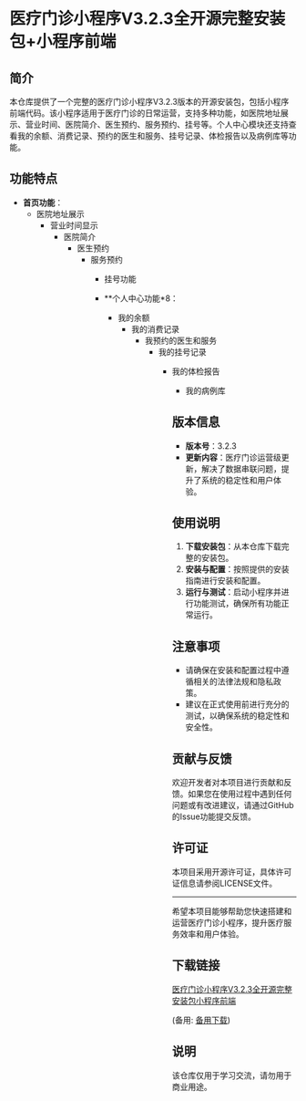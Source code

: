 # 医疗门诊小程序V3.2.3全开源完整安装包+小程序前端

## 简介
本仓库提供了一个完整的医疗门诊小程序V3.2.3版本的开源安装包，包括小程序前端代码。该小程序适用于医疗门诊的日常运营，支持多种功能，如医院地址展示、营业时间、医院简介、医生预约、服务预约、挂号等。个人中心模块还支持查看我的余额、消费记录、预约的医生和服务、挂号记录、体检报告以及病例库等功能。

## 功能特点
- **首页功能**：
  - 医院地址展示
    - 营业时间显示
      - 医院简介
        - 医生预约
          - 服务预约
            - 挂号功能

            - **个人中心功能*8：
              - 我的余额
                - 我的消费记录
                  - 我预约的医生和服务
                    - 我的挂号记录
                      - 我的体检报告
                        - 我的病例库

                        ## 版本信息
                        - **版本号**：3.2.3
                        - **更新内容**：医疗门诊运营级更新，解决了数据串联问题，提升了系统的稳定性和用户体验。

                        ## 使用说明
                        1. **下载安装包**：从本仓库下载完整的安装包。
                        2. **安装与配置**：按照提供的安装指南进行安装和配置。
                        3. **运行与测试**：启动小程序并进行功能测试，确保所有功能正常运行。

                        ## 注意事项
                        - 请确保在安装和配置过程中遵循相关的法律法规和隐私政策。
                        - 建议在正式使用前进行充分的测试，以确保系统的稳定性和安全性。

                        ## 贡献与反馈
                        欢迎开发者对本项目进行贡献和反馈。如果您在使用过程中遇到任何问题或有改进建议，请通过GitHub的Issue功能提交反馈。

                        ## 许可证
                        本项目采用开源许可证，具体许可证信息请参阅LICENSE文件。

                        ---

                        希望本项目能够帮助您快速搭建和运营医疗门诊小程序，提升医疗服务效率和用户体验。

                        ## 下载链接
                        [医疗门诊小程序V3.2.3全开源完整安装包小程序前端](https://pan.quark.cn/s/d49056273236) 

                        (备用: [备用下载](https://pan.baidu.com/s/1hcOxfY1NeBp9Ty071ITZ_A?pwd=1234))

                        ## 说明

                        该仓库仅用于学习交流，请勿用于商业用途。
